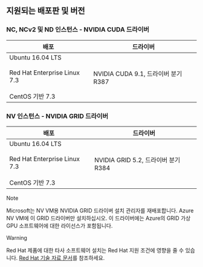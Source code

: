 ## <a name="supported-distributions-and-drivers"></a>지원되는 배포판 및 버전


### <a name="nc-ncv2-and-nd-instances---nvidia-cuda-drivers"></a>NC, NCv2 및 ND 인스턴스 - NVIDIA CUDA 드라이버
| 배포 | 드라이버 |
| --- | --- | 
| Ubuntu 16.04 LTS<br/><br/> Red Hat Enterprise Linux 7.3<br/><br/> CentOS 기반 7.3 | NVIDIA CUDA 9.1, 드라이버 분기 R387 |

### <a name="nv-instances---nvidia-grid-drivers"></a>NV 인스턴스 - NVIDIA GRID 드라이버


| 배포 | 드라이버 |
| --- | --- | 
| Ubuntu 16.04 LTS<br/><br/>Red Hat Enterprise Linux 7.3<br/><br/>CentOS 기반 7.3 | NVIDIA GRID 5.2, 드라이버 분기 R384|

> [!NOTE]
> Microsoft는 NV VM용 NVIDIA GRID 드라이버 설치 관리자를 재배포합니다. Azure NV VM에 이 GRID 드라이버만 설치하십시오. 이 드라이버에는 Azure의 GRID 가상 GPU 소프트웨어에 대한 라이선스가 포함됩니다.
>

> [!WARNING] 
> Red Hat 제품에 대한 타사 소프트웨어 설치는 Red Hat 지원 조건에 영향을 줄 수 있습니다. [Red Hat 기술 자료 문서](https://access.redhat.com/articles/1067)를 참조하세요.
>
